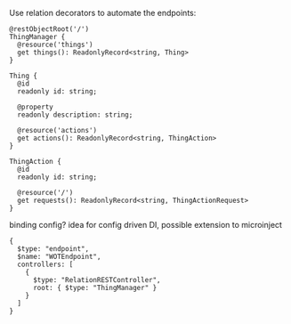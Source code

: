 Use relation decorators to automate the endpoints:

```
@restObjectRoot('/')
ThingManager {
  @resource('things')
  get things(): ReadonlyRecord<string, Thing>
}

Thing {
  @id
  readonly id: string;

  @property
  readonly description: string;

  @resource('actions')
  get actions(): ReadonlyRecord<string, ThingAction>
}

ThingAction {
  @id
  readonly id: string;

  @resource('/')
  get requests(): ReadonlyRecord<string, ThingActionRequest>
}
```

binding config?
idea for config driven DI, possible extension to microinject

```
{
  $type: "endpoint",
  $name: "WOTEndpoint",
  controllers: [
    {
      $type: "RelationRESTController",
      root: { $type: "ThingManager" }
    }
  ]
}
```

